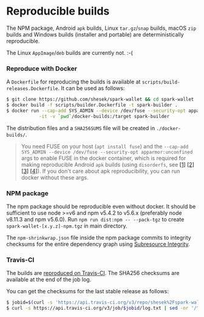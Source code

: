 # Reproducible builds

The NPM package, Android `apk` builds, Linux `tar.gz`/`snap` builds, macOS `zip` builds and Windows builds (installer and portable)
are deterministically reproducible.

The Linux `AppImage`/`deb` builds are currently not. :-(

### Reproduce with Docker

A `Dockerfile` for reproducing the builds is available at `scripts/build-releases.Dockerfile`.
It can be used as follows:

```bash
$ git clone https://github.com/shesek/spark-wallet && cd spark-wallet
$ docker build -f scripts/builder.Dockerfile -t spark-builder .
$ docker run --cap-add SYS_ADMIN --device /dev/fuse --security-opt apparmor:unconfined \
            -it -v `pwd`/docker-builds:/target spark-builder
```

The distribution files and a `SHA256SUMS` file will be created in `./docker-builds/`.

> You need FUSE on your host (`apt install fuse`) and the `--cap-add SYS_ADMIN --device /dev/fuse --security-opt apparmor:unconfined`
> args to enable FUSE in the docker container, which is required for making reproducible Android `apk` builds
> (using `disorderfs`, see
> [[1]](https://lists.reproducible-builds.org/pipermail/rb-general/2018-June/001027.html)
> [[2]](https://code.briarproject.org/briar/briar/issues/1273#note_27268)
> [[3]](https://code.briarproject.org/briar/briar-reproducer/commit/22d04ff8bba956ec9647fd583ec655df691e15e5?w=1)
> [[4]](https://github.com/moby/moby/issues/16429#issuecomment-144491265)).
> If you don't care about apk reproducibility, you can run docker without these args.

### NPM package

The npm package should be reproducible even without docker.
It should be sufficient to use node >=v6 and npm v5.4.2 to v5.6.x (preferably node v8.11.3 and npm v5.6.0).
Run `npm run dist:npm -- --pack-tgz` to create `spark-wallet-[x.y.z]-npm.tgz` in main directory.

The `npm-shrinkwrap.json` file inside the npm package commits to integrity checksums
for the entire dependency graph using
[Subresource Integrity](https://w3c.github.io/webappsec-subresource-integrity/).


### Travis-CI

The builds are [reproduced on Travis-CI](https://travis-ci.org/shesek/spark-wallet).
The SHA256 checksums are available at the end of the job log.

You can get the checksums for the last stable release as follows:

```bash
$ jobid=$(curl -s 'https://api.travis-ci.org/v3/repo/shesek%2Fspark-wallet/builds?branch.name=stable&sort_by=started_at:desc&limit=1' | jq -r '.builds[0].jobs[0].id')
$ curl -s https://api.travis-ci.org/v3/job/$jobid/log.txt | sed -nr '/^-----BEGIN SHA256SUM-----\s*$/{:a;n;/^\s*$/q;p;ba}'
```
